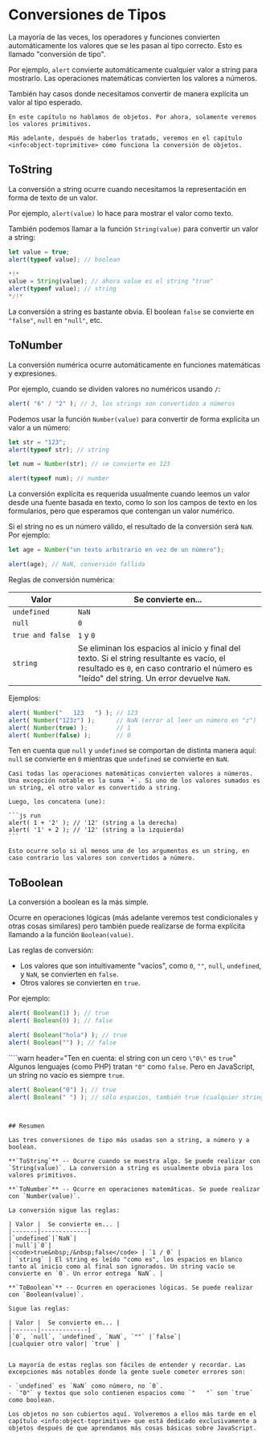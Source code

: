# Conversiones de Tipos

La mayoría de las veces, los operadores y funciones convierten automáticamente los valores que se les pasan al tipo correcto. Esto es llamado "conversión de tipo".

Por ejemplo, `alert` convierte automáticamente cualquier valor a string para mostrarlo. Las operaciones matemáticas convierten los valores a números.

También hay casos donde necesitamos convertir de manera explícita un valor al tipo esperado.

```smart header="Aún no hablamos de objetos"
En este capítulo no hablamos de objetos. Por ahora, solamente veremos los valores primitivos.

Más adelante, después de haberlos tratado, veremos en el capítulo <info:object-toprimitive> cómo funciona la conversión de objetos.
```

## ToString

La conversión a string ocurre cuando necesitamos la representación en forma de texto de un valor.

Por ejemplo, `alert(value)` lo hace para mostrar el valor como texto.

También podemos llamar a la función `String(value)` para convertir un valor a string:

```js run
let value = true;
alert(typeof value); // boolean

*!*
value = String(value); // ahora value es el string "true"
alert(typeof value); // string
*/!*
```

La conversión a string es bastante obvia. El boolean `false` se convierte en `"false"`, `null` en `"null"`, etc.

## ToNumber

La conversión numérica ocurre automáticamente en funciones matemáticas y expresiones.

Por ejemplo, cuando se dividen valores no numéricos usando `/`:

```js run
alert( "6" / "2" ); // 3, los strings son convertidos a números
```
Podemos usar la función `Number(value)` para convertir de forma explícita un valor a un número:

```js run
let str = "123";
alert(typeof str); // string

let num = Number(str); // se convierte en 123

alert(typeof num); // number
```
La conversión explícita es requerida usualmente cuando leemos un valor desde una fuente basada en texto, como lo son los campos de texto en los formularios, pero que esperamos que contengan un valor numérico.

Si el string no es un número válido, el resultado de la conversión será `NaN`. Por ejemplo:

```js run
let age = Number("un texto arbitrario en vez de un número");

alert(age); // NaN, conversión fallida
```

Reglas de conversión numérica:

| Valor |  Se convierte en... |
|-------|-------------|
|`undefined`|`NaN`|
|`null`|`0`|
|<code>true&nbsp;and&nbsp;false</code> | `1` y `0` |
| `string` | Se eliminan los espacios al inicio y final del texto. Si el string resultante es vacío, el resultado es `0`, en caso contrario el número es "leído" del string. Un error devuelve `NaN`. |

Ejemplos:

```js run
alert( Number("   123   ") ); // 123
alert( Number("123z") );      // NaN (error al leer un número en "z")
alert( Number(true) );        // 1
alert( Number(false) );       // 0
```

Ten en cuenta que `null` y `undefined` se comportan de distinta manera aquí: `null` se convierte en `0` mientras que `undefined` se convierte en `NaN`.

````smart header="Adición '+' concatena strings"
Casi todas las operaciones matemáticas convierten valores a números. Una excepción notable es la suma `+`. Si uno de los valores sumados es un string, el otro valor es convertido a string.

Luego, los concatena (une):

```js run
alert( 1 + '2' ); // '12' (string a la derecha)
alert( '1' + 2 ); // '12' (string a la izquierda)
```

Esto ocurre solo si al menos uno de los argumentos es un string, en caso contrario los valores son convertidos a número.
````

## ToBoolean

La conversión a boolean es la más simple.

Ocurre en operaciones lógicas (más adelante veremos test condicionales y otras cosas similares) pero también puede realizarse de forma explícita llamando a la función `Boolean(value)`.

Las reglas de conversión:

- Los valores que son intuitivamente "vacíos", como `0`, `""`, `null`, `undefined`, y `NaN`, se convierten en `false`.
- Otros valores se convierten en `true`.

Por ejemplo:

```js run
alert( Boolean(1) ); // true
alert( Boolean(0) ); // false

alert( Boolean("hola") ); // true
alert( Boolean("") ); // false
```

````warn header="Ten en cuenta: el string con un cero `\"0\"` es `true`"
Algunos lenguajes (como PHP) tratan `"0"` como `false`. Pero en JavaScript, un string no vacío es siempre `true`.

```js run
alert( Boolean("0") ); // true
alert( Boolean(" ") ); // sólo espacios, también true (cualquier string no vacío es true)
```
````


## Resumen

Las tres conversiones de tipo más usadas son a string, a número y a boolean.

**`ToString`** -- Ocurre cuando se muestra algo. Se puede realizar con `String(value)`. La conversión a string es usualmente obvia para los valores primitivos.

**`ToNumber`** -- Ocurre en operaciones matemáticas. Se puede realizar con `Number(value)`.

La conversión sigue las reglas:

| Valor |  Se convierte en... |
|-------|-------------|
|`undefined`|`NaN`|
|`null`|`0`|
|<code>true&nbsp;/&nbsp;false</code> | `1 / 0` |
| `string` | El string es leído "como es", los espacios en blanco tanto al inicio como al final son ignorados. Un string vacío se convierte en `0`. Un error entrega `NaN`. |

**`ToBoolean`** -- Ocurren en operaciones lógicas. Se puede realizar con `Boolean(value)`.

Sigue las reglas:

| Valor |  Se convierte en... |
|-------|-------------|
|`0`, `null`, `undefined`, `NaN`, `""` |`false`|
|cualquier otro valor| `true` |


La mayoría de estas reglas son fáciles de entender y recordar. Las excepciones más notables donde la gente suele cometer errores son:

- `undefined` es `NaN` como número, no `0`.
- `"0"` y textos que solo contienen espacios como `"   "` son `true` como boolean.

Los objetos no son cubiertos aquí. Volveremos a ellos más tarde en el capítulo <info:object-toprimitive> que está dedicado exclusivamente a objetos después de que aprendamos más cosas básicas sobre JavaScript.
